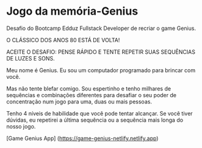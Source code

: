 # Jogo da memória-Genius

Desafio do Bootcamp Edduz Fullstack Developer de recriar o game Genius.

O CLÁSSICO DOS ANOS 80 ESTÁ DE VOLTA!

ACEITE O DESAFIO: PENSE RÁPIDO E TENTE REPETIR SUAS SEQUÊNCIAS DE LUZES E SONS.

Meu nome é Genius. Eu sou um computador programado para brincar com você.

Mas não tente blefar comigo. Sou espertinho e tenho milhares de sequências e combinações diferentes para desafiar o seu poder de concentração num jogo para uma, duas ou mais pessoas. 

Tenho 4 níveis de habilidade que você pode tentar alcançar. Se você tiver dúvidas, eu repetirei a última sequência ou a sequência mais longa do nosso jogo.

[Game Genius App] (https://game-genius-netlify.netlify.app)
